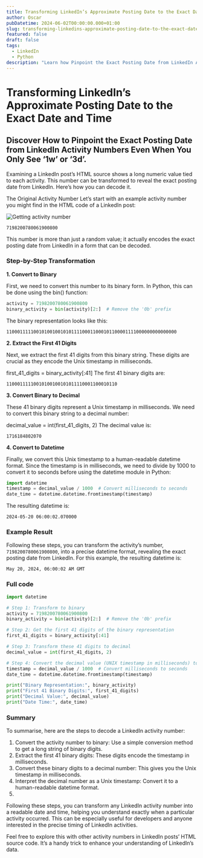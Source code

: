 ```yaml
---
title: Transforming LinkedIn’s Approximate Posting Date to the Exact Date and Time
author: Oscar
pubDatetime: 2024-06-02T00:00:00.000+01:00
slug: transforming-linkedins-approximate-posting-date-to-the-exact-date-and-time
featured: false
draft: false
tags:
  - LinkedIn
  - Python
description: "Learn how Pinpoint the Exact Posting Date from LinkedIn Activity Numbers Even When You Only See ‘1w’ or ‘3d’"
---
```



# Transforming LinkedIn’s Approximate Posting Date to the Exact Date and Time

## Discover How to Pinpoint the Exact Posting Date from LinkedIn Activity Numbers Even When You Only See ‘1w’ or ‘3d’.


Examining a LinkedIn post’s HTML source shows a long numeric value tied to each activity. This number can be transformed to reveal the exact posting date from LinkedIn. Here’s how you can decode it.

The Original Activity Number
Let’s start with an example activity number you might find in the HTML code of a LinkedIn post:

![Getting activity number](https://hackmd.io/_uploads/S1hH-S5Dke.png)


`7198200780061900800`

This number is more than just a random value; it actually encodes the exact posting date from LinkedIn in a form that can be decoded.

### Step-by-Step Transformation
**1. Convert to Binary**

First, we need to convert this number to its binary form. In Python, this can be done using the bin() function:

``` python
activity = 7198200780061900800
binary_activity = bin(activity)[2:]  # Remove the '0b' prefix
```

The binary representation looks like this:

`110001111100101001001010111100011000101100001111000000000000000`

**2. Extract the First 41 Digits**

Next, we extract the first 41 digits from this binary string. These digits are crucial as they encode the Unix timestamp in milliseconds.

first_41_digits = binary_activity[:41]
The first 41 binary digits are:

`11000111110010100100101011110001100010110`

**3. Convert Binary to Decimal**

These 41 binary digits represent a Unix timestamp in milliseconds. We need to convert this binary string to a decimal number:

decimal_value = int(first_41_digits, 2)
The decimal value is:

`1716184802070`

**4. Convert to Datetime**

Finally, we convert this Unix timestamp to a human-readable datetime format. Since the timestamp is in milliseconds, we need to divide by 1000 to convert it to seconds before using the datetime module in Python:

```python
import datetime
timestamp = decimal_value / 1000  # Convert milliseconds to seconds
date_time = datetime.datetime.fromtimestamp(timestamp)
```

The resulting datetime is:

`2024-05-20 06:00:02.070000`

### Example Result

Following these steps, you can transform the activity’s number, `7198200780061900800`, into a precise datetime format, revealing the exact posting date from LinkedIn. For this example, the resulting datetime is:

`May 20, 2024, 06:00:02 AM GMT`

### Full code

``` python
import datetime

# Step 1: Transform to binary
activity = 7198200780061900800
binary_activity = bin(activity)[2:]  # Remove the '0b' prefix

# Step 2: Get the first 41 digits of the binary representation
first_41_digits = binary_activity[:41]

# Step 3: Transform these 41 digits to decimal
decimal_value = int(first_41_digits, 2)

# Step 4: Convert the decimal value (UNIX timestamp in milliseconds) to date time format
timestamp = decimal_value / 1000  # Convert milliseconds to seconds
date_time = datetime.datetime.fromtimestamp(timestamp)

print("Binary Representation:", binary_activity)
print("First 41 Binary Digits:", first_41_digits)
print("Decimal Value:", decimal_value)
print("Date Time:", date_time)
```

### Summary
To summarise, here are the steps to decode a LinkedIn activity number:

1. Convert the activity number to binary: Use a simple conversion method to get a long string of binary digits.
2. Extract the first 41 binary digits: These digits encode the timestamp in milliseconds.
3. Convert these binary digits to a decimal number: This gives you the Unix timestamp in milliseconds.
4. Interpret the decimal number as a Unix timestamp: Convert it to a human-readable datetime format.
5. 
Following these steps, you can transform any LinkedIn activity number into a readable date and time, helping you understand exactly when a particular activity occurred. This can be especially useful for developers and anyone interested in the precise timing of LinkedIn activities.

Feel free to explore this with other activity numbers in LinkedIn posts’ HTML source code. It’s a handy trick to enhance your understanding of LinkedIn’s data.